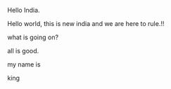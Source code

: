 Hello India.

Hello world, this is new india and we are here to rule.!!

what is going on?

all is good.

my name is

king
